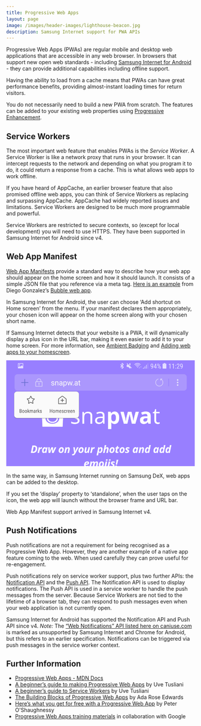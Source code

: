 ```yaml
---
title: Progressive Web Apps
layout: page
image: /images/header-images/lighthouse-beacon.jpg
description: Samsung Internet support for PWA APIs
---
```

Progressive Web Apps (PWAs) are regular mobile and desktop web applications that are 
accessible in any web browser. In browsers that support new open web standards - including 
[Samsung Internet for Android](/about) - they can provide additional capabilities including 
offline support.
 
Having the ability to load from a cache means that PWAs can have great performance benefits, 
providing almost-instant loading times for return visitors.
 
You do not necessarily need to build a new PWA from scratch. The features can be added to your 
existing web properties using [Progressive Enhancement](https://www.smashingmagazine.com/2009/04/progressive-enhancement-what-it-is-and-how-to-use-it/).


## Service Workers
 
The most important web feature that enables PWAs is the *Service Worker*. A Service Worker is 
like a network proxy that runs in your browser. It can intercept requests to the network and 
depending on what you program it to do, it could return a response from a cache. This is what 
allows web apps to work offline.
 
If you have heard of AppCache, an earlier browser feature that also promised offline web apps, 
you can think of Service Workers as replacing and surpassing AppCache. AppCache had widely 
reported issues and limitations. Service Workers are designed to be much more programmable 
and powerful.
 
Service Workers are restricted to secure contexts, so (except for local development) you will need 
to use HTTPS. They have been supported in Samsung Internet for Android since v4.


## Web App Manifest
 
[Web App Manifests](https://developer.mozilla.org/en-US/docs/Web/Manifest) provide a standard 
way to describe how your web app should appear on the home screen and how it should launch. 
It consists of a simple JSON file that you reference via a meta tag. 
[Here is an example](https://samsunginter.net/bubble/manifest.json) from Diego Gonzalez’s 
[Bubble web app](https://samsunginter.net/bubble/).
 
In Samsung Internet for Android, the user can choose ‘Add shortcut on Home screen’ from the 
menu. If your manifest declares them appropriately, your chosen icon will appear on the home 
screen along with your chosen short name.
 
If Samsung Internet detects that your website is a PWA, it will dynamically display a plus
icon in the URL bar, making it even easier to add it to your home screen. For more information, 
see [Ambient Badging](https://samsunginter.net/docs/ambient-badging) and [Adding web apps to your homescreen](https://samsunginter.net/docs/homescreen).

![Plus icon when tapped](/docs/pwa-homescreen2.png)

In the same way, in Samsung Internet running on Samsung DeX, web apps can be added to the 
desktop.
 
If you set the ‘display’ property to ‘standalone’, when the user taps on the icon, the web app 
will launch without the browser frame and URL bar.
 
Web App Manifest support arrived in Samsung Internet v4.
 

## Push Notifications

Push notifications are not a requirement for being recognised as a Progressive Web App. However, they are 
another example of a native app feature coming to the web. When used carefully they can prove useful 
for re-engagement.

Push notifications rely on service worker support, plus two further APIs: 
the [Notification API](https://developer.mozilla.org/en-US/docs/Web/API/Notifications_API) 
and the [Push API](https://developer.mozilla.org/en-US/docs/Web/API/Push_API). The Notification 
API is used to display notifications. The Push API is used in a service worker to handle the 
push messages from the server. Because Service Workers are not tied to the lifetime of a browser 
tab, they can respond to push messages even when your web application is not currently open.
 
Samsung Internet for Android has supported the Notification API and Push API since v4. 
*Note:* The [“Web Notifications” API listed here on caniuse.com](http://caniuse.com/#feat=notifications) 
is marked as unsupported by Samsung Internet and Chrome for Android, but this refers to an earlier
specification. Notifications can be triggered via push messages in the service worker context.

 
## Further Information
 
* [Progressive Web Apps - MDN Docs](https://developer.mozilla.org/en-US/Apps/Progressive)
* [A beginner’s guide to making Progressive Web Apps](https://medium.com/samsung-internet-dev/a-beginners-guide-to-making-progressive-web-apps-beb56224948e) by Uve Tusliani
* [A beginner’s guide to Service Workers](https://medium.com/samsung-internet-dev/a-beginners-guide-to-service-workers-f76abf1960f6) by Uve Tusliani
* [The Building Blocks of Progressive Web Apps](https://www.smashingmagazine.com/2016/09/the-building-blocks-of-progressive-web-apps/) by Ada Rose Edwards
* [Here’s what you get for free with a Progressive Web App](https://medium.com/samsung-internet-dev/heres-what-you-get-for-free-with-a-progressive-web-app-74b7ac5bdb3a) by Peter O'Shaughnessy
* [Progressive Web Apps training materials](https://developers.google.com/web/ilt/pwa/) in collaboration with Google
